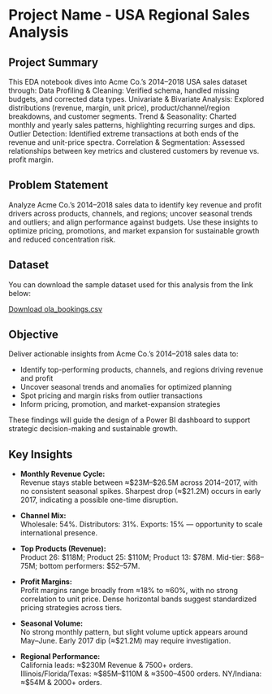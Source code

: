 # **Project Name**    - USA Regional Sales Analysis

##  **Project Summary** 
This EDA notebook dives into Acme Co.’s 2014–2018 USA sales dataset through:
Data Profiling & Cleaning: Verified schema, handled missing budgets, and corrected data types.
Univariate & Bivariate Analysis: Explored distributions (revenue, margin, unit price), product/channel/region breakdowns, and customer segments.
Trend & Seasonality: Charted monthly and yearly sales patterns, highlighting recurring surges and dips.
Outlier Detection: Identified extreme transactions at both ends of the revenue and unit-price spectra.
Correlation & Segmentation: Assessed relationships between key metrics and clustered customers by revenue vs. profit margin.

## **Problem Statement**  
Analyze Acme Co.’s 2014–2018 sales data to identify key revenue and profit drivers across products, channels, and regions; uncover seasonal trends and outliers; and align performance against budgets. Use these insights to optimize pricing, promotions, and market expansion for sustainable growth and reduced concentration risk.

##  **Dataset**

You can download the sample dataset used for this analysis from the link below:

 [Download ola_bookings.csv](https://github.com/YOUR_USERNAME/Ola-Dashboard/raw/main/data/ola_bookings_sample.csv) 

## **Objective**
Deliver actionable insights from Acme Co.’s 2014–2018 sales data to:

- Identify top-performing products, channels, and regions driving revenue and profit  
- Uncover seasonal trends and anomalies for optimized planning  
- Spot pricing and margin risks from outlier transactions  
- Inform pricing, promotion, and market-expansion strategies  

These findings will guide the design of a Power BI dashboard to support strategic decision-making and sustainable growth.

## **Key Insights** 


- **Monthly Revenue Cycle:**  
  Revenue stays stable between ≈\$23M–\$26.5M across 2014–2017, with no consistent seasonal spikes. Sharpest drop (≈\$21.2M) occurs in early 2017, indicating a possible one-time disruption.

- **Channel Mix:**  
  Wholesale: 54%. Distributors: 31%. Exports: 15% — opportunity to scale international presence.

- **Top Products (Revenue):**  
  Product 26: \$118M; Product 25: \$110M; Product 13: \$78M. Mid-tier: \$68–75M; bottom performers: \$52–57M.

- **Profit Margins:**  
  Profit margins range broadly from ≈18% to ≈60%, with no strong correlation to unit price. Dense horizontal bands suggest standardized pricing strategies across tiers.

- **Seasonal Volume:**  
  No strong monthly pattern, but slight volume uptick appears around May–June. Early 2017 dip (≈\$21.2M) may require investigation.

- **Regional Performance:**  
  California leads: ≈\$230M Revenue & 7500+ orders. Illinois/Florida/Texas: ≈\$85M–$110M & ≈3500–4500 orders. NY/Indiana: ≈\$54M & 2000+ orders.

